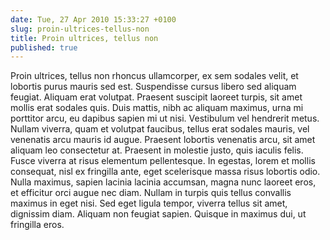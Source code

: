 ```yaml
---
date: Tue, 27 Apr 2010 15:33:27 +0100
slug: proin-ultrices-tellus-non
title: Proin ultrices, tellus non
published: true
---
```

Proin ultrices, tellus non rhoncus ullamcorper, ex sem sodales velit, et lobortis purus mauris sed est. Suspendisse cursus libero sed aliquam feugiat. Aliquam erat volutpat. Praesent suscipit laoreet turpis, sit amet mollis erat sodales quis. Duis mattis, nibh ac aliquam maximus, urna mi porttitor arcu, eu dapibus sapien mi ut nisi. Vestibulum vel hendrerit metus. Nullam viverra, quam et volutpat faucibus, tellus erat sodales mauris, vel venenatis arcu mauris id augue. Praesent lobortis venenatis arcu, sit amet aliquam leo consectetur at. Praesent in molestie justo, quis iaculis felis. Fusce viverra at risus elementum pellentesque. In egestas, lorem et mollis consequat, nisl ex fringilla ante, eget scelerisque massa risus lobortis odio. Nulla maximus, sapien lacinia lacinia accumsan, magna nunc laoreet eros, et efficitur orci augue nec diam. Nullam in turpis quis tellus convallis maximus in eget nisi. Sed eget ligula tempor, viverra tellus sit amet, dignissim diam. Aliquam non feugiat sapien. Quisque in maximus dui, ut fringilla eros.
